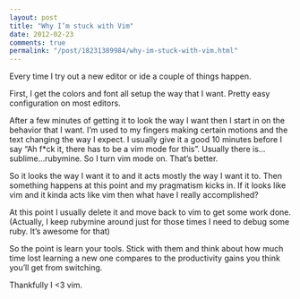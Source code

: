 ```yaml
---
layout: post
title: "Why I’m stuck with Vim"
date: 2012-02-23
comments: true
permalink: "/post/18231389984/why-im-stuck-with-vim.html"
---
```


Every time I try out a new editor or ide a couple of things happen.

First, I get the colors and font all setup the way that I want. Pretty easy configuration on most editors.

After a few minutes of getting it to look the way I want then I start in on the behavior that I want. I’m used to my fingers making certain motions and the text changing the way I expect. I usually give it a good 10 minutes before I say “Ah f*ck it, there has to be a vim mode for this”. Usually there is…sublime…rubymine. So I turn vim mode on. That’s better.

So it looks the way I want it to and it acts mostly the way I want it to. Then something happens at this point and my pragmatism kicks in. If it looks like vim and it kinda acts like vim then what have I really accomplished?

At this point I usually delete it and move back to vim to get some work done. (Actually, I keep rubymine around just for those times I need to debug some ruby. It’s awesome for that)

So the point is learn your tools. Stick with them and think about how much time lost learning a new one compares to the productivity gains you think you’ll get from switching.

Thankfully I <3 vim.

